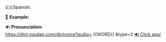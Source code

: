 
🇪🇸Spanish:

📌 **Example:**  

🔊 **Pronunciation:**  
https://dict.youdao.com/dictvoice?audio= {{WORD}} &type=2
[🔊 Click aquí](https://dict.youdao.com/dictvoice?audio={{word}}&type=2)

